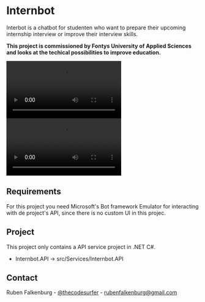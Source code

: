 # Internbot

Interbot is a chatbot for studenten who want to prepare their upcoming internship interview or improve their interview skills.

__This project is commissioned by Fontys University of Applied Sciences and looks at the techical possibilities to improve education.__

![](img/internbot-preview-chat-01.mp4)
![](img/internbot-preview-chat-02.mp4)

## Requirements

For this project you need Microsoft's Bot framework Emulator for interacting with de project's API, since there is no custom UI in this projec.

## Project

This project only contains a API service project in .NET C#.
- Internbot.API             -> src/Services/Internbot.API

## Contact
Ruben Falkenburg - [@thecodesurfer](https://twitter.com/thecodesurfer) - rubenfalkenburg@gmail.com